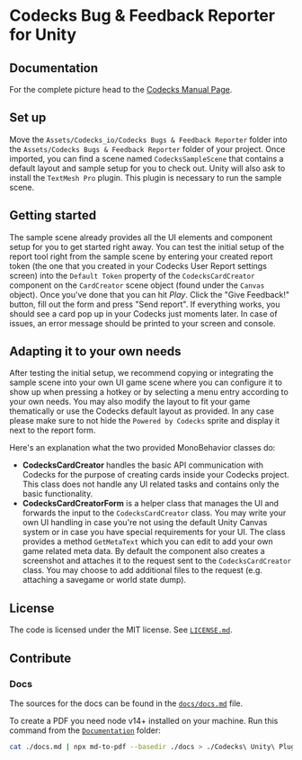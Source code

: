 # Codecks Bug & Feedback Reporter for Unity

## Documentation

For the complete picture head to the [Codecks Manual Page](https://manual.codecks.io/user-reports/).


## Set up

Move the `Assets/Codecks_io/Codecks Bugs & Feedback Reporter` folder into the `Assets/Codecks Bugs & Feedback Reporter` folder of your project. Once imported, you can find a scene named `CodecksSampleScene` that contains a default layout and sample setup for you to check out. Unity will also ask to install the `TextMesh Pro` plugin. This plugin is necessary to run the sample scene.

## Getting started

The sample scene already provides all the UI elements and component setup for you to get started right away. You can test the initial setup of the report tool right from the sample scene by entering your created report token (the one that you created in your Codecks User Report settings screen) into the `Default Token` property of the `CodecksCardCreator` component on the `CardCreator` scene object (found under the `Canvas` object). Once you've done that you can hit _Play_. Click the "Give Feedback!" button, fill out the form and press "Send report". If everything works, you should see a card pop up in your Codecks just moments later. In case of issues, an error message should be printed to your screen and console.

## Adapting it to your own needs

After testing the initial setup, we recommend copying or integrating the sample scene into your own UI game scene where you can configure it to show up when pressing a hotkey or by selecting a menu entry according to your own needs. You may also modify the layout to fit your game thematically or use the Codecks default layout as provided. In any case please make sure to not hide the `Powered by Codecks` sprite and display it next to the report form.

Here's an explanation what the two provided MonoBehavior classes do:

- **CodecksCardCreator** handles the basic API communication with Codecks for the purpose of creating cards inside your Codecks project. This class does not handle any UI related tasks and contains only the basic functionality.
- **CodecksCardCreatorForm** is a helper class that manages the UI and forwards the input to the `CodecksCardCreator` class. You may write your own UI handling in case you're not using the default Unity Canvas system or in case you have special requirements for your UI. The class provides a method `GetMetaText` which you can edit to add your own game related meta data. By default the component also creates a screenshot and attaches it to the request sent to the `CodecksCardCreator` class. You may choose to add additional files to the request (e.g. attaching a savegame or world state dump).

## License

The code is licensed under the MIT license. See [`LICENSE.md`](./LICENSE.md).

## Contribute

### Docs

The sources for the docs can be found in the [`docs/docs.md`](./docs/docs.md) file.

To create a PDF you need node v14+ installed on your machine. Run this command from the [`Documentation`](./Assets//Codecks_io/Codecks%20Bug%20%26%20Feedback%20Reporter/Documentation/) folder:

```sh
cat ./docs.md | npx md-to-pdf --basedir ./docs > ./Codecks\ Unity\ Plugin\ Manual.pdf
```
